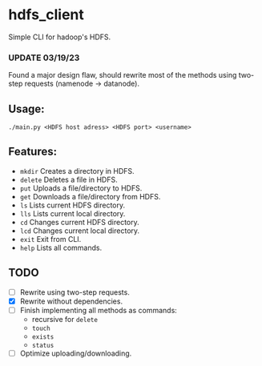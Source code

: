 # hdfs_client

Simple CLI for hadoop's HDFS.

### UPDATE 03/19/23

Found a major design flaw, should rewrite most of the methods using two-step requests (namenode -> datanode).

## Usage:

```console
./main.py <HDFS host adress> <HDFS port> <username>
```

## Features:

- `mkdir`
    Creates a directory in HDFS.
- `delete`
    Deletes a file in HDFS.
- `put`
    Uploads a file/directory to HDFS.
- `get`
    Downloads a file/directory from HDFS.
- `ls`
    Lists current HDFS directory.
- `lls`
    Lists current local directory.
- `cd`
    Changes current HDFS directory.
- `lcd`
    Changes current local directory.
- `exit`
    Exit from CLI.
- `help`
    Lists all commands.

## TODO

- [ ] Rewrite using two-step requests.
- [x] Rewrite without dependencies.
- [ ] Finish implementing all methods as commands:
    - recursive for `delete`
    - `touch`
    - `exists`
    - `status`
- [ ] Optimize uploading/downloading.

